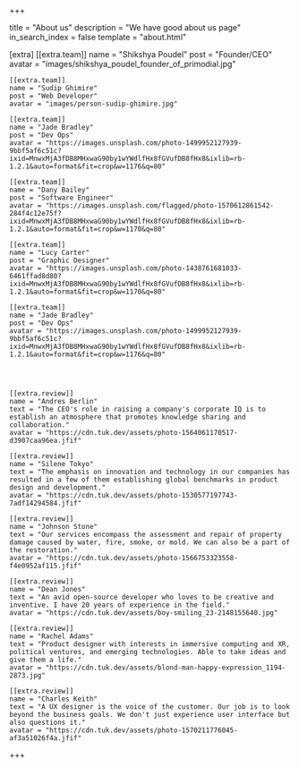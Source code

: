 +++

title = "About us"
description = "We have good about us page"
in_search_index = false
template = "about.html"

[extra]
    [[extra.team]]
    name = "Shikshya Poudel"
    post = "Founder/CEO"
    avatar = "images/shikshya_poudel_founder_of_primodial.jpg"

    [[extra.team]]
    name = "Sudip Ghimire"
    post = "Web Developer"
    avatar = "images/person-sudip-ghimire.jpg"

    [[extra.team]]
    name = "Jade Bradley"
    post = "Dev Ops"
    avatar = "https://images.unsplash.com/photo-1499952127939-9bbf5af6c51c?ixid=MnwxMjA3fDB8MHxwaG90by1wYWdlfHx8fGVufDB8fHx8&ixlib=rb-1.2.1&auto=format&fit=crop&w=1176&q=80"

    [[extra.team]]
    name = "Dany Bailey"
    post = "Software Engineer"
    avatar = "https://images.unsplash.com/flagged/photo-1570612861542-284f4c12e75f?ixid=MnwxMjA3fDB8MHxwaG90by1wYWdlfHx8fGVufDB8fHx8&ixlib=rb-1.2.1&auto=format&fit=crop&w=1170&q=80"

    [[extra.team]]
    name = "Lucy Carter"
    post = "Graphic Designer"
    avatar = "https://images.unsplash.com/photo-1438761681033-6461ffad8d80?ixid=MnwxMjA3fDB8MHxwaG90by1wYWdlfHx8fGVufDB8fHx8&ixlib=rb-1.2.1&auto=format&fit=crop&w=1170&q=80"

    [[extra.team]]
    name = "Jade Bradley"
    post = "Dev Ops"
    avatar = "https://images.unsplash.com/photo-1499952127939-9bbf5af6c51c?ixid=MnwxMjA3fDB8MHxwaG90by1wYWdlfHx8fGVufDB8fHx8&ixlib=rb-1.2.1&auto=format&fit=crop&w=1176&q=80"




    [[extra.review]]
    name = "Andres Berlin"
    text = "The CEO's role in raising a company's corporate IQ is to establish an atmosphere that promotes knowledge sharing and collaboration."
    avatar = "https://cdn.tuk.dev/assets/photo-1564061170517-d3907caa96ea.jfif"

    [[extra.review]]
    name = "Silene Tokyo"
    text = "The emphasis on innovation and technology in our companies has resulted in a few of them establishing global benchmarks in product design and development."
    avatar = "https://cdn.tuk.dev/assets/photo-1530577197743-7adf14294584.jfif"

    [[extra.review]]
    name = "Johnson Stone"
    text = "Our services encompass the assessment and repair of property damage caused by water, fire, smoke, or mold. We can also be a part of the restoration."
    avatar = "https://cdn.tuk.dev/assets/photo-1566753323558-f4e0952af115.jfif"

    [[extra.review]]
    name = "Dean Jones"
    text = "An avid open-source developer who loves to be creative and inventive. I have 20 years of experience in the field."
    avatar = "https://cdn.tuk.dev/assets/boy-smiling_23-2148155640.jpg"

    [[extra.review]]
    name = "Rachel Adams"
    text = "Product designer with interests in immersive computing and XR, political ventures, and emerging technologies. Able to take ideas and give them a life."
    avatar = "https://cdn.tuk.dev/assets/blond-man-happy-expression_1194-2873.jpg"

    [[extra.review]]
    name = "Charles Keith"
    text = "A UX designer is the voice of the customer. Our job is to look beyond the business goals. We don't just experience user interface but also questions it."
    avatar = "https://cdn.tuk.dev/assets/photo-1570211776045-af3a51026f4a.jfif"

+++
